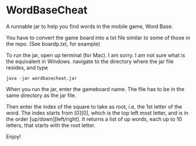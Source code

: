 # WordBaseCheat
A runnable jar to help you find words in the mobile game, Word Base.

You have to convert the game board into a txt file similar to some of those in the repo. (See boardp.txt, for example)

To run the jar, open up terminal (for Mac). I am sorry. I am not sure what is the equivalent in Windows.
navigate to the directory where the jar file resides, and type
  ```
  java -jar wordbasecheat.jar
  ```
When you run the jar, enter the gameboard name. The file has to be in the same directory as the jar file.

Then enter the index of the square to take as root, i.e, the 1st letter of the word. 
The index starts from [0][0], which is the top left most letter, and is in the order [up/down][left/right].
It returns a list of up words, each up to 10 letters, that starts with the root letter. 

Enjoy!


